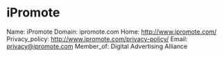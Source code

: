 
# iPromote

Name: iPromote
Domain: ipromote.com
Home: http://www.ipromote.com/
Privacy_policy: http://www.ipromote.com/privacy-policy/
Email: privacy@ipromote.com
Member_of: Digital Advertising Alliance

